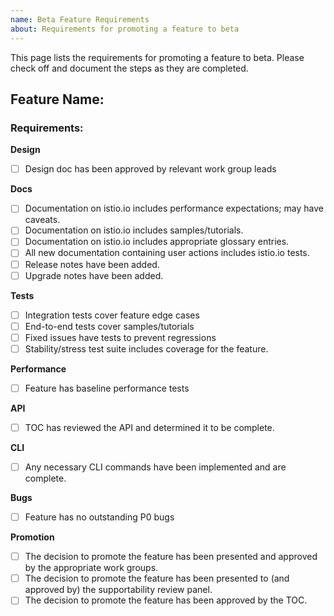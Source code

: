```yaml
---
name: Beta Feature Requirements
about: Requirements for promoting a feature to beta
---
```


This page lists the requirements for promoting a feature to beta. Please check off and document the steps as they are completed.

**Feature Name:** 
--- 

### Requirements: 

**Design**

- [ ] Design doc has been approved by relevant work group leads

**Docs** 

- [ ] Documentation on istio.io includes performance expectations; may have caveats. 
- [ ] Documentation on istio.io includes samples/tutorials. 
- [ ] Documentation on istio.io includes appropriate glossary entries. 
- [ ] All new documentation containing user actions includes istio.io tests.
- [ ] Release notes have been added. 
- [ ] Upgrade notes have been added. 

**Tests**

- [ ] Integration tests cover feature edge cases
- [ ] End-to-end tests cover samples/tutorials
- [ ] Fixed issues have tests to prevent regressions
- [ ] Stability/stress test suite includes coverage for the feature.

**Performance**

- [ ] Feature has baseline performance tests

**API**

- [ ] TOC has reviewed the API and determined it to be complete. 

**CLI**

- [ ] Any necessary CLI commands have been implemented and are complete. 

**Bugs**

- [ ] Feature has no outstanding P0 bugs

**Promotion**

- [ ] The decision to promote the feature has been presented and approved by the appropriate work groups. 
- [ ] The decision to promote the feature has been presented to (and approved by) the supportability review panel. 
- [ ] The decision to promote the feature has been approved by the TOC.
